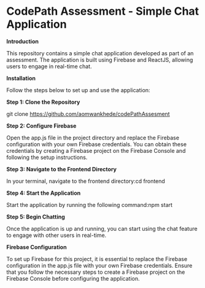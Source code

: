 # CodePath Assessment - Simple Chat Application

**Introduction**

This repository contains a simple chat application developed as part of an assessment. The application is built using Firebase and ReactJS, allowing users to engage in real-time chat.

**Installation**

Follow the steps below to set up and use the application:

**Step 1: Clone the Repository**

git clone https://github.com/aomwankhede/codePathAssesment

**Step 2: Configure Firebase**

Open the app.js file in the project directory and replace the Firebase configuration with your own Firebase credentials. You can obtain these credentials by creating a Firebase project on the Firebase Console and following the setup instructions.

**Step 3: Navigate to the Frontend Directory**

In your terminal, navigate to the frontend directory:cd frontend

**Step 4: Start the Application**

Start the application by running the following command:npm start

**Step 5: Begin Chatting**

Once the application is up and running, you can start using the chat feature to engage with other users in real-time.

**Firebase Configuration**

To set up Firebase for this project, it is essential to replace the Firebase configuration in the app.js file with your own Firebase credentials. Ensure that you follow the necessary steps to create a Firebase project on the Firebase Console before configuring the application.

